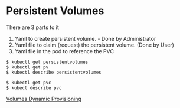 # Persistent Volumes

There are 3 parts to it 
1. Yaml to create persistent volume. - Done by Administrator
2. Yaml file to claim (request) the persistent volume. (Done by User)
3. Yaml file in the pod to reference the PVC

```shell
$ kubectl get persistentvolumes
$ kubectl get pv
$ kubectl describe persistentvolumes

$ kubectl get pvc
$ kubect describe pvc
```

[Volumes Dynamic Provisioning](Volumes%20-%20Dynamic-Provisioning.png)

